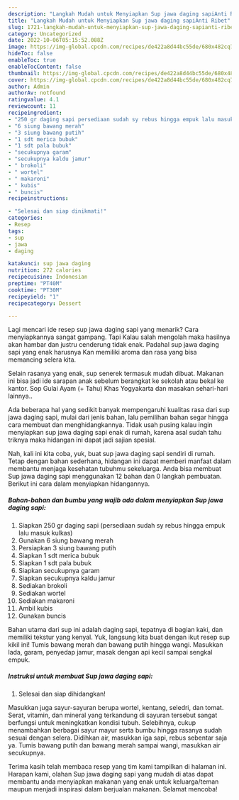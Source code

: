 ```yaml
---
description: "Langkah Mudah untuk Menyiapkan Sup jawa daging sapiAnti Ribet"
title: "Langkah Mudah untuk Menyiapkan Sup jawa daging sapiAnti Ribet"
slug: 1721-langkah-mudah-untuk-menyiapkan-sup-jawa-daging-sapianti-ribet
category: Uncategorized
date: 2022-10-06T05:15:52.088Z
image: https://img-global.cpcdn.com/recipes/de422a8d44bc55de/680x482cq70/sup-jawa-daging-sapi-foto-resep-utama.jpg
hideToc: false
enableToc: true
enableTocContent: false
thumbnail: https://img-global.cpcdn.com/recipes/de422a8d44bc55de/680x482cq70/sup-jawa-daging-sapi-foto-resep-utama.jpg
cover: https://img-global.cpcdn.com/recipes/de422a8d44bc55de/680x482cq70/sup-jawa-daging-sapi-foto-resep-utama.jpg
author: Admin
authorAv: notfound
ratingvalue: 4.1
reviewcount: 11
recipeingredient:
- "250 gr daging sapi persediaan sudah sy rebus hingga empuk lalu masuk kulkas"
- "6 siung bawang merah"
- "3 siung bawang putih"
- "1 sdt merica bubuk"
- "1 sdt pala bubuk"
- "secukupnya garam"
- "secukupnya kaldu jamur"
- " brokoli"
- " wortel"
- " makaroni"
- " kubis"
- " buncis"
recipeinstructions:

- "Selesai dan siap dinikmati!"
categories:
- Resep
tags:
- sup
- jawa
- daging

katakunci: sup jawa daging 
nutrition: 272 calories
recipecuisine: Indonesian
preptime: "PT40M"
cooktime: "PT30M"
recipeyield: "1"
recipecategory: Dessert

---
```



Lagi mencari ide resep sup jawa daging sapi yang menarik? Cara menyiapkannya sangat gampang. Tapi Kalau salah mengolah maka hasilnya akan hambar dan justru cenderung tidak enak. Padahal sup jawa daging sapi yang enak harusnya Kan memiliki aroma dan rasa yang bisa memancing selera kita.


Selain rasanya yang enak, sup senerek termasuk mudah dibuat. Makanan ini bisa jadi ide sarapan anak sebelum berangkat ke sekolah atau bekal ke kantor. Sop Gulai Ayam (+ Tahu) Khas Yogyakarta dan masakan sehari-hari lainnya..

Ada beberapa hal yang sedikit banyak mempengaruhi kualitas rasa dari sup jawa daging sapi, mulai dari jenis bahan, lalu pemilihan bahan segar hingga cara membuat dan menghidangkannya. Tidak usah pusing kalau ingin menyiapkan sup jawa daging sapi enak di rumah, karena asal sudah tahu triknya maka hidangan ini dapat jadi sajian spesial.


Nah, kali ini kita coba, yuk, buat sup jawa daging sapi sendiri di rumah. Tetap dengan bahan sederhana, hidangan ini dapat memberi manfaat dalam membantu menjaga kesehatan tubuhmu sekeluarga. Anda bisa membuat Sup jawa daging sapi menggunakan 12 bahan dan 0 langkah pembuatan. Berikut ini cara dalam menyiapkan hidangannya.

<!--inarticleads1-->

##### Bahan-bahan dan bumbu yang wajib ada dalam menyiapkan Sup jawa daging sapi:

1. Siapkan 250 gr daging sapi (persediaan sudah sy rebus hingga empuk lalu masuk kulkas)
1. Gunakan 6 siung bawang merah
1. Persiapkan 3 siung bawang putih
1. Siapkan 1 sdt merica bubuk
1. Siapkan 1 sdt pala bubuk
1. Siapkan secukupnya garam
1. Siapkan secukupnya kaldu jamur
1. Sediakan  brokoli
1. Sediakan  wortel
1. Sediakan  makaroni
1. Ambil  kubis
1. Gunakan  buncis


Bahan utama dari sup ini adalah daging sapi, tepatnya di bagian kaki, dan memiliki tekstur yang kenyal. Yuk, langsung kita buat dengan ikut resep sup kikil ini! Tumis bawang merah dan bawang putih hingga wangi. Masukkan lada, garam, penyedap jamur, masak dengan api kecil sampai sengkal empuk. 

<!--inarticleads2-->

##### Instruksi untuk membuat Sup jawa daging sapi:


1. Selesai dan siap dihidangkan!

Masukkan juga sayur-sayuran berupa wortel, kentang, seledri, dan tomat. Serat, vitamin, dan mineral yang terkandung di sayuran tersebut sangat berfungsi untuk meningkatkan kondisi tubuh. Selebihnya, cukup menambahkan berbagai sayur mayur serta bumbu hingga rasanya sudah sesuai dengan selera. Didihkan air, masukkan iga sapi, rebus sebentar saja ya. Tumis bawang putih dan bawang merah sampai wangi, masukkan air secukupnya. 

Terima kasih telah membaca resep yang tim kami tampilkan di halaman ini. Harapan kami, olahan Sup jawa daging sapi yang mudah di atas dapat membantu anda menyiapkan makanan yang enak untuk keluarga/teman maupun menjadi inspirasi dalam berjualan makanan. Selamat mencoba!
